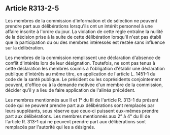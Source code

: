 ## Article R313-2-5

Les membres de la commission d'information et de sélection ne peuvent prendre part aux délibérations
lorsqu'ils ont un intérêt personnel à une affaire inscrite à l'ordre du jour. La violation de cette règle entraîne
la nullité de la décision prise à la suite de cette délibération lorsqu'il n'est pas établi que la participation du ou
des membres intéressés est restée sans influence sur la délibération.

Les membres de la commission remplissent une déclaration d'absence de conflit d'intérêts lors de leur
désignation. Toutefois, ne sont pas tenus à cette déclaration les membres soumis à l'obligation d'établir
une déclaration publique d'intérêts au même titre, en application de l'article L. 1451-1 du code de la santé
publique. Le président ou les coprésidents conjointement peuvent, d'office ou à la demande motivée d'un
membre de la commission, décider qu'il y a lieu de faire application de l'alinéa précédent.

Les membres mentionnés aux II et 1° du III de l'article R. 313-1 du présent code qui ne peuvent prendre part
aux délibérations sont remplacés par leurs suppléants, sous réserve que ceux-ci puissent eux-mêmes prendre
part aux délibérations. Les membres mentionnés aux 2° à 4° du III de l'article R. 313-1 qui ne peuvent
prendre part aux délibérations sont remplacés par l'autorité qui les a désignés.

